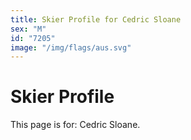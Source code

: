 ```yaml
---
title: Skier Profile for Cedric Sloane
sex: "M"
id: "7205"
image: "/img/flags/aus.svg" 
---
```


# Skier Profile

This page is for: Cedric Sloane.
    